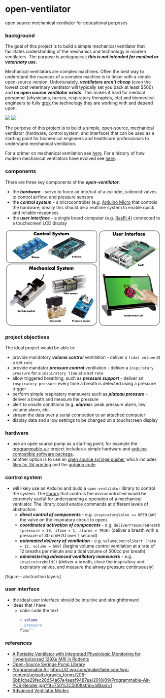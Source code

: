 # open-ventilator
open source mechanical ventilator for educational purposes

### background
The goal of this project is to build a simple mechanical ventilator that facilitates understanding of the mechanics and technology in modern ventilators. The purpose is pedagogical; ***this is not intended for medical or veterinary use.***

Mechanical ventilators are complex machines. Often the best way to understand the nuances of a complex machine is to tinker with a simple open-source version. Unfortunately, ***_ventilators aren't cheap_*** (even the lowest cost veterinary ventilator will typically set you back at least $500) and ***_no open source ventilator exists_***. This makes it hard for medical personnel (physicians, nurses, respiratory therapists, etc) and biomedical engineers to fully [grok](https://en.wikipedia.org/wiki/Grok) the technology they are working with and depend upon.

![](https://ars.els-cdn.com/content/image/3-s2.0-B9780323390064000259-f25-15-9780323390064.jpg)
![](https://cdn.app.compendium.com/uploads/user/a862d463-3ea6-443a-9187-e1040e91eb0e/bc832350-01fa-407d-89bf-449d37d2cb84/Image/b49b97cad731d4e7ea6cb7f432e205b7/inspiratory_flow_diagram.jpg)

The purpose of this project is to build a simple, open-source, mechanical ventilator (hardware, control system, and interface) that can be used as a starting point for biomedical engineers and healthcare professionals to understand mechanical ventilation.

For a primer on mechanical ventilation see [here](). For a history of how modern mechanical ventilators have evolved see [here]().


### components
There are three key components of the ***open-ventilator***:
* the ***_hardware_*** - servo to force air into/out of a cylinder, solenoid valves to control airflow, and pressure sensors
* the ***_control system_*** - a microcontroller (e.g. [Arduino Micro](https://store.arduino.cc/usa/arduino-micro) that controls the hardware; ideally this should be a realtime system to enable quick and reliable responses
* the ***_user interface_*** - a single board computer (e.g. [RasPi 4](https://www.raspberrypi.org/blog/raspberry-pi-4-on-sale-now-from-35/)) connected to a touchscreen LCD display

![high level system architecture](https://github.com/nickmmark/open-ventilator/blob/master/figures/open_vent_components.png)

### project objectives
The ideal project would be able to:
* provide mandatory ***volume control*** ventilation - deliver a ```tidal volume``` at a set ```rate```
* provide mandator ***pressure control*** ventilation - deliver a ```inspiratory pressure``` for a ```inspiratory time``` at a set ```rate```
* allow triggered breathing, such as ***pressure support*** - deliver an ```inspiratory pressure``` every time a breath is detected using a pressure trigger
* perform simple respiratory maneuvers such as ***plateau pressure*** - deliver a breath and measure the pressure
* alert to unsafe conditions (e.g. ***alarms***): peak pressure alarm, low volume alarm, etc
* stream the data over a serial connection to an attached computer
* display data and allow settings to be changed on a touchscreen  display



### hardware
- use an open source pump as a starting point; for example the [programmable-air](https://www.crowdsupply.com/tinkrmind/programmable-air) project includes a simple hardware and [arduino compatible software package](https://github.com/programmable-air/code).
- another option is to use an [open source syringe pusher](https://www.appropedia.org/Open-source_syringe_pump) which includes [files for 3d printing](https://www.youmagine.com/designs/syringe-pump) and the [arduino code](https://github.com/naroom/OpenSyringePump)

### control system
* will likely use an Arduino and build a ```open-ventilator``` library to control the system. The [library](https://www.arduino.cc/en/hacking/libraries) that controls the microcontrolled would be extremely useful for understanding a operation of a mechanical ventilator. The library could enable commands at different levels of abstraction:
  * ***direct control of components*** - e.g. ```inspiratoryValve == OPEN``` (set the valve on the inspiratory circuit to open)
  * ***coordinated activation of components*** - e.g. ```deliverPressureBreath (pressure = 30, iTime = 1, alarms = TRUE)``` (deliver a breath with a pressure of 30 cmH2O over 1 second)
  * ***automated delivery of ventilation*** - e.g. ```volumeControlStart (rate = 12, volume = 500)``` (begins volume control ventilation at a rate of 12 breaths per minute and a tidal volume of 500cc per breath)
  * ***administering advanced ventilatory maneuvers*** - e.g. ```inspiratoryHold()``` (deliver a breath, close the inspiratory and expiratory valves, and measure the airway pressure continuously)

[figure - abstraction layers]

### user interface
* the ideal user interface should be intuitive and straightforward
* ideas that I have
  * color code the text 
    ```diff 
    + volume 
    - pressure 
    flow```

### references
* [A Portable Ventilator with Integrated Physiologic Monitoring for Hyperpolarized 129Xe MRI in Rodents](https://www.ncbi.nlm.nih.gov/pmc/articles/PMC6719309/)
* [Open-Source Syringe Pump Library](https://www.appropedia.org/Open-source_syringe_pump)
* [Programmable Air](https://www.programmableair.com/)
https://i2.wp.com/makerfaire.com/wp-content/uploads/gravity_forms/208-6bb1cbe29fec28d54a67e4aeaf9487ea/2018/09/Programmable-Air-PCB-Render.jpg?fit=750%2C500&strip=all&ssl=1
* [Advanced Ventilator Modes](https://www.sap.org.ar/docs/congresos_2014/Emergencias%20y%20Cuidados%20Criticos/PDFs/venkataraman_modos_ventilatorios_avanzados.pdf)
